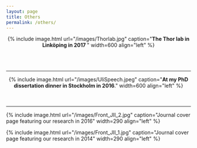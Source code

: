 ```yaml
---
layout: page
title: Others
permalink: /others/
---
```

<style>
  .image-wrapper-1 {
    width: 100%;
    text-align: center;
  }

  .image-wrapper-1 img {
    max-width: 100%;
    display: block;
    margin: auto;
  }

  .image-wrapper-2 {
    width: 100%;
    text-align: center;
  }

  .image-wrapper-2 img {
    max-width: 100%;
    display: block;
    margin: auto;
  }

  .image-wrapper-3 {
    width: 100%;
    text-align: center;
  }

  .image-wrapper-3 img {
    max-width: 100%;
    display: block;
    margin: auto;
  }
</style>







<div class="image-wrapper-1">
  {% include image.html url="/images/Thorlab.jpg" caption="<b>The Thor lab in Linköping in 2017 </b>" width=600 align="left" %}
</div>

<br><br> <!-- Add 2 line breaks -->

<hr> <!-- Horizontal line for visual separation -->




<div class="image-wrapper-2">
  {% include image.html url="/images/UliSpeech.jpeg" caption="<b>At my PhD dissertation dinner in Stockholm in 2016</b>." width=600 align="left" %}
</div>
<br><br> <!-- Add 2 line breaks -->

<hr> <!-- Horizontal line for visual separation -->


{% include image.html url="/images/Front_JII_2.jpg" caption="Journal cover page featuring our research in 2016" width=290 align="left" %}

{% include image.html url="/images/Front_JII_1.jpg" caption="Journal cover page featuring our research in 2014" width=290 align="left" %} <br><br>





